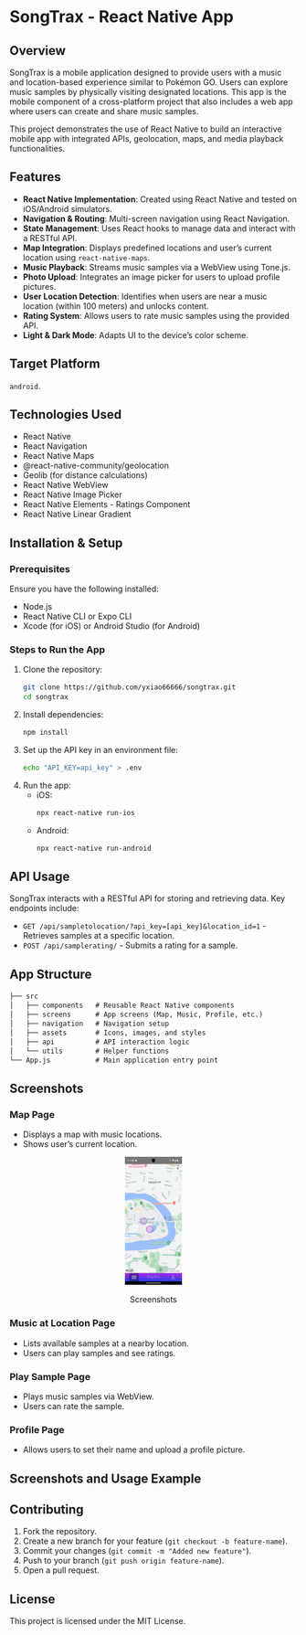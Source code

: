 # SongTrax - React Native App

## Overview
SongTrax is a mobile application designed to provide users with a music and location-based experience similar to Pokémon GO. Users can explore music samples by physically visiting designated locations. This app is the mobile component of a cross-platform project that also includes a web app where users can create and share music samples.

This project demonstrates the use of React Native to build an interactive mobile app with integrated APIs, geolocation, maps, and media playback functionalities.

## Features
- **React Native Implementation**: Created using React Native and tested on iOS/Android simulators.
- **Navigation & Routing**: Multi-screen navigation using React Navigation.
- **State Management**: Uses React hooks to manage data and interact with a RESTful API.
- **Map Integration**: Displays predefined locations and user’s current location using `react-native-maps`.
- **Music Playback**: Streams music samples via a WebView using Tone.js.
- **Photo Upload**: Integrates an image picker for users to upload profile pictures.
- **User Location Detection**: Identifies when users are near a music location (within 100 meters) and unlocks content.
- **Rating System**: Allows users to rate music samples using the provided API.
- **Light & Dark Mode**: Adapts UI to the device’s color scheme.

## Target Platform
`android`.

## Technologies Used
- React Native
- React Navigation
- React Native Maps
- @react-native-community/geolocation
- Geolib (for distance calculations)
- React Native WebView
- React Native Image Picker
- React Native Elements - Ratings Component
- React Native Linear Gradient

## Installation & Setup
### Prerequisites
Ensure you have the following installed:
- Node.js
- React Native CLI or Expo CLI
- Xcode (for iOS) or Android Studio (for Android)

### Steps to Run the App
1. Clone the repository:
   ```sh
   git clone https://github.com/yxiao66666/songtrax.git
   cd songtrax
   ```
2. Install dependencies:
   ```sh
   npm install
   ```
3. Set up the API key in an environment file:
   ```sh
   echo "API_KEY=api_key" > .env
   ```
4. Run the app:
   - iOS:
     ```sh
     npx react-native run-ios
     ```
   - Android:
     ```sh
     npx react-native run-android
     ```

## API Usage
SongTrax interacts with a RESTful API for storing and retrieving data. Key endpoints include:
- `GET /api/sampletolocation/?api_key=[api_key]&location_id=1` - Retrieves samples at a specific location.
- `POST /api/samplerating/` - Submits a rating for a sample.

## App Structure
```
├── src
│   ├── components   # Reusable React Native components
│   ├── screens      # App screens (Map, Music, Profile, etc.)
│   ├── navigation   # Navigation setup
│   ├── assets       # Icons, images, and styles
│   ├── api          # API interaction logic
│   └── utils        # Helper functions
└── App.js           # Main application entry point
```

## Screenshots
### Map Page
- Displays a map with music locations.
- Shows user’s current location.
<p align="center">
  <img src = images/lightmode_maps.png alt = "lightmode_maps" width = 20% >
<p>
<p align="center">
  Screenshots
<p>
   
### Music at Location Page
- Lists available samples at a nearby location.
- Users can play samples and see ratings.

### Play Sample Page
- Plays music samples via WebView.
- Users can rate the sample.

### Profile Page
- Allows users to set their name and upload a profile picture.

## Screenshots and Usage Example

## Contributing
1. Fork the repository.
2. Create a new branch for your feature (`git checkout -b feature-name`).
3. Commit your changes (`git commit -m "Added new feature"`).
4. Push to your branch (`git push origin feature-name`).
5. Open a pull request.

## License
This project is licensed under the MIT License.

